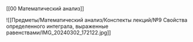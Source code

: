 [[00 Математический анализ]]

![[Предметы/Математический анализ/Конспекты лекций/№9 Свойства определенного интеграла, выраженные равенствами/IMG_20240302_172122.jpg]]